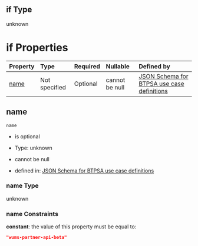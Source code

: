 ## if Type

unknown

# if Properties

| Property      | Type          | Required | Nullable       | Defined by                                                                                                                                                                                                          |
| :------------ | :------------ | :------- | :------------- | :------------------------------------------------------------------------------------------------------------------------------------------------------------------------------------------------------------------ |
| [name](#name) | Not specified | Optional | cannot be null | [JSON Schema for BTPSA use case definitions](btpsa-usecase-properties-services-items-allof-1-then-allof-124-if-properties-name.md "undefined#/properties/services/items/allOf/1/then/allOf/124/if/properties/name") |

## name



`name`

*   is optional

*   Type: unknown

*   cannot be null

*   defined in: [JSON Schema for BTPSA use case definitions](btpsa-usecase-properties-services-items-allof-1-then-allof-124-if-properties-name.md "undefined#/properties/services/items/allOf/1/then/allOf/124/if/properties/name")

### name Type

unknown

### name Constraints

**constant**: the value of this property must be equal to:

```json
"wums-partner-api-beta"
```
